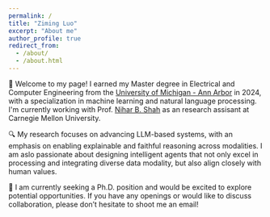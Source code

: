```yaml
---
permalink: /
title: "Ziming Luo"
excerpt: "About me"
author_profile: true
redirect_from: 
  - /about/
  - /about.html
---
```


👋 Welcome to my page! I earned my Master degree in Electrical and Computer Engineering from the [University of Michigan - Ann Arbor](https://ece.engin.umich.edu/) in 2024, with a specialization in machine learning and natural language processing. I'm currently working with Prof. [Nihar B. Shah](https://www.cs.cmu.edu/~nihars/) as an research assisant at Carnegie Mellon University.

🔍 My research focuses on advancing LLM-based systems, with an emphasis on enabling explainable and faithful reasoning across modalities. I am aslo passionate about designing intelligent agents that not only excel in processing and integrating diverse data modality, but also align closely with human values.

👀 I am currently seeking a Ph.D. position and would be excited to explore potential opportunities. If you have any openings or would like to discuss collaboration, please don’t hesitate to shoot me an email!

